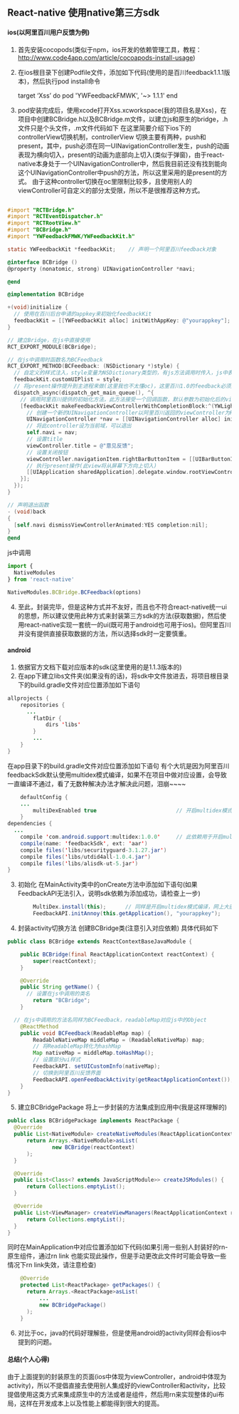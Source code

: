 ## React-native 使用native第三方sdk

#### ios(以阿里百川用户反馈为例)

1. 首先安装cocopods(类似于npm，ios开发的依赖管理工具，教程：http://www.code4app.com/article/cocoapods-install-usage)

2. 在ios根目录下创建Podfile文件，添加如下代码(使用的是百川feedback1.1.1版本)，然后执行pod install命令

    target ‘Xss’ do 
     pod 'YWFeedbackFMWK', '~> 1.1.1'
  end
  
3. pod安装完成后，使用xcode打开Xss.xcworkspace(我的项目名是Xss)，在项目中创建BCBridge.h以及BCBridge.m文件，以建立js和原生的bridge，.h文件只是个头文件，.m文件代码如下
在这里简要介绍下ios下的controllerView切换机制，controllerView 切换主要有两种，push和present，其中，push必须在同一UINavigationController发生，push的动画表现为横向切入，present的动画为底部向上切入(类似于弹窗)，由于react-native本身处于一个UINavigationController中，然后我目前还没有找到能向这个UINavigationController中push的方法，所以这里采用的是present的方式。
由于这种controller切换在oc里限制比较多，且使用别人的viewController可自定义的部分太受限，所以不是很推荐这种方式。

```objectivec

#import "RCTBridge.h"
#import "RCTEventDispatcher.h"
#import "RCTRootView.h"
#import "BCBridge.h"
#import "YWFeedbackFMWK/YWFeedbackKit.h"

static YWFeedbackKit *feedbackKit;    // 声明一个阿里百川feedback对象

@interface BCBridge ()
@property (nonatomic, strong) UINavigationController *navi;

@end

@implementation BCBridge

+(void)initialize {
  // 使用在百川后台申请的appkey来初始化feedbackKit
  feedbackKit = [[YWFeedbackKit alloc] initWithAppKey: @"yourappkey"];
}

// 建立Bridge，在js中直接使用
RCT_EXPORT_MODULE(BCBridge);

// 在js中调用时函数名为BCFeedback
RCT_EXPORT_METHOD(BCFeedback: (NSDictionary *)style) {
  // 自定义的样式注入，style变量为NSDictionary类型的，有js方法调用时传入，js中表现为Object
  feedbackKit.customUIPlist = style;
  // 将present操作提升到主进程来做(这里我也不太懂oc)，这里百川1.0的feedback必须这样做才能切换过去，2.0不存在这个问题
  dispatch_async(dispatch_get_main_queue(), ^{
    // 调用阿里百川提供的初始化方法，此方法接受一个回调函数，默认参数为初始化后的viewController
    [feedbackKit makeFeedbackViewControllerWithCompletionBlock:^(YWLightFeedbackViewController *viewController, NSError *error) {
      // 创建一个新的UINavigationController以阿里百川返回的viewController为RootViewController
      UINavigationController *nav = [[UINavigationController alloc] initWithRootViewController:viewController];
      // 将此controller设为当前域，可以退出
      self.navi = nav;
      // 设置title
      viewController.title = @"意见反馈";
      // 设置关闭按钮
      viewController.navigationItem.rightBarButtonItem = [[UIBarButtonItem alloc] initWithTitle:@"关闭" style:UIBarButtonItemStylePlain target:self action:@selector(back)];
      // 执行present操作(此view将从屏幕下方向上切入)
      [[UIApplication sharedApplication].delegate.window.rootViewController presentViewController:nav animated:YES completion:nil];
    }];
  });
}

// 声明退出函数
- (void)back
{
  [self.navi dismissViewControllerAnimated:YES completion:nil];
}
@end

```

js中调用

``` javascript
import {
  NativeModules
} from 'react-native'

NativeModules.BCBridge.BCFeedback(options)

```

4. 至此，封装完毕，但是这种方式并不友好，而且也不符合react-native统一ui的思想，所以建议使用此种方式来封装第三方sdk的方法(获取数据)，然后使用react-native实现一套统一的ui(既可用于android也可用于ios)。但阿里百川并没有提供直接获取数据的方法，所以选择sdk时一定要慎重。


#### android

1. 依据官方文档下载对应版本的sdk(这里使用的是1.1.3版本的)
2. 在app下建立libs文件夹(如果没有的话)，将sdk中文件放进去，将项目根目录下的build.gradle文件对应位置添加如下语句

``` java
allprojects {
    repositories {
      ...
        flatDir {
            dirs 'libs'
        }
        ...
    }
}
```
在app目录下的build.gradle文件对应位置添加如下语句
有个大坑是因为阿里百川feedbackSdk默认使用multidex模式编译，如果不在项目中做对应设置，会导致一直编译不通过，看了无数种解决办法才解决此问题，泪崩~~~~

``` java
    defaultConfig {
    ...
        multiDexEnabled true                         // 开启multidex模式编译，此处为大坑，否则编译不过
    }
dependencies {
  ...
    compile 'com.android.support:multidex:1.0.0'     // 此依赖用于开启mulidex模式编译
    compile(name: 'feedbackSdk', ext: 'aar')
    compile files('libs/securityguard-3.1.27.jar')
    compile files('libs/utdid4all-1.0.4.jar')
    compile files('libs/alisdk-ut-5.jar')
}
```
3. 初始化
在MainActivity类中的onCreate方法中添加如下语句(如果FeedbackAPI无法引入，说明sdk依赖为添加成功，请检查上一步)
```java
        MultiDex.install(this);      // 同样是开启multidex模式编译，网上大部分解决方案都没提这个设置，泪崩~~~~
        FeedbackAPI.initAnnoy(this.getApplication(), "yourappkey");    // 初始化阿里百川意见反馈
```
4. 封装activity切换方法
创建BCBridge类(注意引入对应依赖)
具体代码如下
``` java
public class BCBridge extends ReactContextBaseJavaModule {

    public BCBridge(final ReactApplicationContext reactContext) {
        super(reactContext);
    }

    @Override
    public String getName() {
      // 设置在js中调用的类名
        return "BCBridge";
    }

  // 在js中调用的方法名同样为BCFeedback，readableMap对应js中的Object
    @ReactMethod
    public void BCFeedback(ReadableMap map) {
        ReadableNativeMap middleMap = (ReadableNativeMap) map;
        // 将ReadableMap转化为hashMap
        Map nativeMap = middleMap.toHashMap();
        // 设置部分ui样式
        FeedbackAPI. setUICustomInfo(nativeMap);
        // 切换到阿里百川反馈界面
        FeedbackAPI.openFeedbackActivity(getReactApplicationContext());
    }
}
```
5. 建立BCBridgePackage
  将上一步封装的方法集成到应用中(我是这样理解的)
  ``` java
  public class BCBridgePackage implements ReactPackage {
    @Override
    public List<NativeModule> createNativeModules(ReactApplicationContext reactContext) {
        return Arrays.<NativeModule>asList(
                new BCBridge(reactContext)
        );
    }

    @Override
    public List<Class<? extends JavaScriptModule>> createJSModules() {
        return Collections.emptyList();
    }

    @Override
    public List<ViewManager> createViewManagers(ReactApplicationContext reactContext) {
        return Collections.emptyList();
    }
}
  ```
同时在MainApplication中对应位置添加如下代码(如果引用一些别人封装好的rn-原生组件，通过rn link 也能实现此操作，但是手动更改此文件时可能会导致一些情况下rn link失效，请注意检查)
``` java
    @Override
    protected List<ReactPackage> getPackages() {
      return Arrays.<ReactPackage>asList(
          ...
          new BCBridgePackage()
      );
    }
```

6. 对比于oc，java的代码好理解些，但是使用android的activity同样会有ios中提到的问题。


#### 总结(个人心得)
由于上面提到的封装原生的页面(ios中体现为viewController，android中体现为activity)，所以不提倡直接去使用别人集成好的viewController和activity，比较提倡使用这类方式来集成原生中的方法或者是组件，然后用rn来实现整体的ui布局，这样在开发成本上以及性能上都能得到很大的提高。
